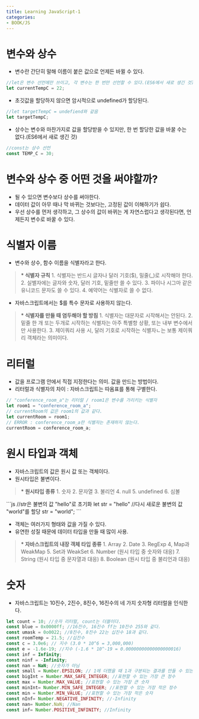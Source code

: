 ```yaml
---
title: Learning JavaScript-1
categories:
- BOOK/JS
---
```


# 변수와 상수<br/>
- 변수란 간단히 말해 이름이 붙은 값으로 언제든 바뀔 수 있다.<br/>

```js
//let은 변수 선언에만 쓰이고, 각 변수는 한 번만 선언할 수 있다.(ES6에서 새로 생긴 것)
let currentTempC = 22;
```

- 초깃값을 할당하지 않으면 암시적으로 undefined가 할당된다.<br/>

```js
//let targetTempC = undefiend와 같음
let targetTempC;
```

- 상수는 변수와 마찬가지로 값을 할당받을 수 있지만, 한 번 할당한 값을 바꿀 수는 없다.(ES6에서 새로 생긴 것)<br/>

```js
//const는 상수 선언
const TEMP_C = 30;
```

# 변수와 상수 중 어떤 것을 써야할까?<br/>
- 될 수 있으면 변수보다 상수를 써야한다.<br/>
- 데이터 값이 아무 때나 막 바뀌는 것보다는, 고정된 값이 이해하기가 쉽다.<br/>
- 우선 상수를 먼저 생각하고, 그 상수의 값이 바뀌는 게 자연스럽다고 생각된다면, 언제든지 변수로 바꿀 수 있다.<br/>

# 식별자 이름<br/>
- 변수와 상수, 함수 이름을 식별자라고 한다.<br/>

<blockquote><b>* 식별자 규칙</b>
1. 식별자는 반드시 글자나 달러 기호($), 밀줄(_)로 시작해야 한다.
2. 실별자에는 글자와 숫자, 달러 기호, 밑줄만 쓸 수 있다.
3. 파이나 시그마 같은 유니코드 문자도 쓸 수 있다.
4. 예약어는 식별자로 쓸 수 없다.
</blockquote>

- 자바스크립트에서는 $를 특수 문자로 사용하지 않는다.<br/>

<blockquote><b>* 식별자를 만들 때 염두해야 할 방침</b>
1. 식별자는 대문자로 시작해서는 안된다.
2. 밑줄 한 개 또는 두개로 시작하는 식별자는 아주 특별항 상황, 또는 내부 변수에서만 사용한다.
3. 제이쿼리 사용 시, 달러 기호로 시작하는 식별자ㄴ는 보통 제이쿼리 객체라는 의미이다.
</blockquote>

# 리터럴<br/>
- 값을 프로그램 안에서 직접 지정한다는 의미. 값을 만드는 방법이다.<br/>
- 리터럴과 식별자의 차이 : 자바스크립트는 따옴표를 통해 구별한다.<br/>
```js
// "conference_room_a"는 리터럴 / room1은 변수를 가리키는 식별자
let room1 = "conference_room_a";
// currentRoom의 값은 room1의 값과 같다.
let currentRoom = room1;
// ERROR : conference_room_a란 식별자는 존재하지 않는다.
currentRoom = conference_room_a;
```

# 원시 타입과 객체<br/>
- 자바스크립트의 값은 원시 값 또는 객체이다.<br/>
- 원시타입은 불변이다.<br/>

<blockquote><b>* 원시타입 종류</b>
1. 숫자
2. 문자열
3. 불리언
4. null
5. undefined
6. 심볼
</blockquote>
```js
//str은 불변의 값 "hello"로 초기화
let str = "hello"
//다시 새로운 불변의 값 "world"를 할당
str = "world";
```

- 객체는 여러가지 형태와 값을 가질 수 있다.<br/>
- 유연한 성질 때문에 데이터 타입을 만들 때 많이 사용.<br/>

<blockquote><b>* 자바스크립트의 내장 객체 타입 종류</b>
1. Array
2. Date
3. RegExp
4, Map과 WeakMap
5. Set과 WeakSet
6. Number (원시 타입 중 숫자와 대응)
7. String (원시 타입 중 문자열과 대응)
8. Boolean (원시 타입 중 불리언과 대응)
</blockquote>


# 숫자<br/>
- 자바스크립트는 10진수, 2진수, 8진수, 16진수의 네 가지 숫자형 리터럴을 인식한다.<br/>
```js
let count = 10; //숫자 리터럴, count는 더블이다.
const blue = 0x0000ff; //16진수, 16진수 ff는 10진수 255와 같다.
const umask = 0o0022; //8진수, 8진수 22는 십진수 18과 같다.
const roomTemp = 21.5; //십진수
const c = 3.0e6; // 지수 (3.0 * 10^6 = 3,000,000)
const e = -1.6e-19; //지수 (-1.6 * 10^-19 = 0.00000000000000000016)
const inf = Infinity;
const ninf = -Infinity;
const nan = NaN; //숫자가 아님
const small = Number.EPSILON; // 1에 더했을 때 1과 구분되는 결과를 만들 수 있는 가장 작은 값.
const bigInt = Number.MAX_SAFE_INTEGER; //표현할 수 있는 가장 큰 정수
const max = Number.MAX_VALUE; //표현할 수 있는 가장 큰 숫자
const minInt= Number.MIN_SAFE_INTEGER; //표현할 수 있는 가장 작은 정수
const min = Number.MIN_VALUE; //표현할 수 있는 가장 작은 숫자
const nInf= Number.NEGATIVE_INFINITY; //-Infinity
const nan= Number.NaN; //Nan
const inf= Number.POSITIVE_INFINITY; //Infinity
```
